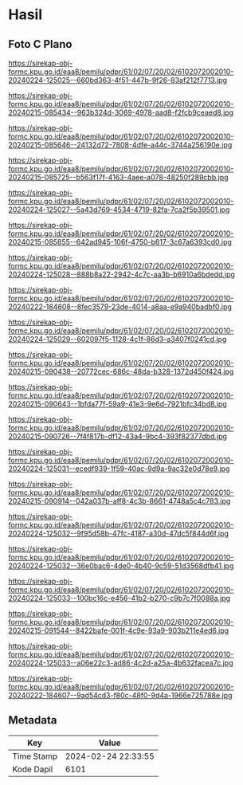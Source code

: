 # Hasil

## Foto C Plano

https://sirekap-obj-formc.kpu.go.id/eaa8/pemilu/pdpr/61/02/07/20/02/6102072002010-20240224-125025--660bd363-4f51-447b-9f26-83af212f7713.jpg

https://sirekap-obj-formc.kpu.go.id/eaa8/pemilu/pdpr/61/02/07/20/02/6102072002010-20240215-085434--963b324d-3069-4978-aad8-f2fcb9ceaed8.jpg

https://sirekap-obj-formc.kpu.go.id/eaa8/pemilu/pdpr/61/02/07/20/02/6102072002010-20240215-085646--24132d72-7808-4dfe-a44c-3744a256190e.jpg

https://sirekap-obj-formc.kpu.go.id/eaa8/pemilu/pdpr/61/02/07/20/02/6102072002010-20240215-085725--b563f17f-4163-4aee-a078-48250f289cbb.jpg

https://sirekap-obj-formc.kpu.go.id/eaa8/pemilu/pdpr/61/02/07/20/02/6102072002010-20240224-125027--5a43d769-4534-4719-82fa-7ca2f5b39501.jpg

https://sirekap-obj-formc.kpu.go.id/eaa8/pemilu/pdpr/61/02/07/20/02/6102072002010-20240215-085855--642ad945-106f-4750-b617-3c67a6393cd0.jpg

https://sirekap-obj-formc.kpu.go.id/eaa8/pemilu/pdpr/61/02/07/20/02/6102072002010-20240224-125028--888b8a22-2942-4c7c-aa3b-b6910a6bdedd.jpg

https://sirekap-obj-formc.kpu.go.id/eaa8/pemilu/pdpr/61/02/07/20/02/6102072002010-20240222-184608--8fec3579-23de-4014-a8aa-e9a940badbf0.jpg

https://sirekap-obj-formc.kpu.go.id/eaa8/pemilu/pdpr/61/02/07/20/02/6102072002010-20240224-125029--602097f5-1128-4c1f-86d3-a3407f0241cd.jpg

https://sirekap-obj-formc.kpu.go.id/eaa8/pemilu/pdpr/61/02/07/20/02/6102072002010-20240215-090438--20772cec-686c-48da-b328-1372d450f424.jpg

https://sirekap-obj-formc.kpu.go.id/eaa8/pemilu/pdpr/61/02/07/20/02/6102072002010-20240215-090643--1bfda77f-59a9-41e3-9e6d-7921bfc34bd8.jpg

https://sirekap-obj-formc.kpu.go.id/eaa8/pemilu/pdpr/61/02/07/20/02/6102072002010-20240215-090726--7f4f817b-df12-43a4-9bc4-393f82377dbd.jpg

https://sirekap-obj-formc.kpu.go.id/eaa8/pemilu/pdpr/61/02/07/20/02/6102072002010-20240224-125031--ecedf939-1f59-40ac-9d9a-9ac32e0d78e9.jpg

https://sirekap-obj-formc.kpu.go.id/eaa8/pemilu/pdpr/61/02/07/20/02/6102072002010-20240215-090914--042a037b-aff8-4c3b-8661-4748a5c4c783.jpg

https://sirekap-obj-formc.kpu.go.id/eaa8/pemilu/pdpr/61/02/07/20/02/6102072002010-20240224-125032--9f95d58b-47fc-4187-a30d-47dc5f844d6f.jpg

https://sirekap-obj-formc.kpu.go.id/eaa8/pemilu/pdpr/61/02/07/20/02/6102072002010-20240224-125032--36e0bac6-4de0-4b40-9c59-51d3568dfb41.jpg

https://sirekap-obj-formc.kpu.go.id/eaa8/pemilu/pdpr/61/02/07/20/02/6102072002010-20240224-125033--100bc16c-e456-41b2-b270-c9b7c7f0088a.jpg

https://sirekap-obj-formc.kpu.go.id/eaa8/pemilu/pdpr/61/02/07/20/02/6102072002010-20240215-091544--8422bafe-001f-4c9e-93a9-903b211e4ed6.jpg

https://sirekap-obj-formc.kpu.go.id/eaa8/pemilu/pdpr/61/02/07/20/02/6102072002010-20240224-125033--a06e22c3-ad86-4c2d-a25a-4b632facea7c.jpg

https://sirekap-obj-formc.kpu.go.id/eaa8/pemilu/pdpr/61/02/07/20/02/6102072002010-20240222-184607--9ad54cd3-f80c-48f0-9d4a-1966e725788e.jpg


## Metadata

| Key        | Value               |
| ---------- | ------------------- |
| Time Stamp | 2024-02-24 22:33:55 |
| Kode Dapil | 6101                |




